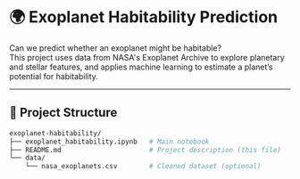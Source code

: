 # 🌍 Exoplanet Habitability Prediction

Can we predict whether an exoplanet might be habitable?  
This project uses data from NASA's Exoplanet Archive to explore planetary and stellar features, and applies machine learning to estimate a planet’s potential for habitability.

---

## 📂 Project Structure

```bash
exoplanet-habitability/
├── exoplanet_habitability.ipynb   # Main notebook
├── README.md                      # Project description (this file)
└── data/
    └── nasa_exoplanets.csv        # Cleaned dataset (optional)
